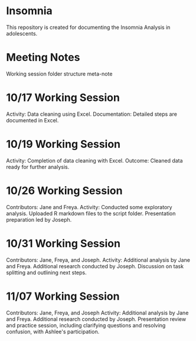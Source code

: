 # Insomnia
This repository is created for documenting the Insomnia Analysis in adolescents.

# Meeting Notes
Working session folder structure meta-note

# 10/17 Working Session
Activity: Data cleaning using Excel.
Documentation: Detailed steps are documented in Excel.

# 10/19 Working Session
Activity: Completion of data cleaning with Excel.
Outcome: Cleaned data ready for further analysis.

# 10/26 Working Session
Contributors: Jane and Freya.
Activity:
Conducted some exploratory analysis.
Uploaded R markdown files to the script folder.
Presentation preparation led by Joseph.

# 10/31 Working Session
Contributors: Jane, Freya, and Joseph.
Activity:
Additional analysis by Jane and Freya.
Additional research conducted by Joseph.
Discussion on task splitting and outlining next steps.

# 11/07 Working Session
Contributors: Jane, Freya, and Joseph
Activity:
Additional analysis by Jane and Freya.
Additional research conducted by Joseph.
Presentation review and practice session, including clarifying questions and resolving confusion, with Ashlee's participation.
